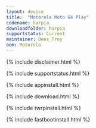 ```yaml
---
layout: device
title:  "Motorola Moto G4 Play"
codename: harpia
downloadfolder: harpia
supportstatus: Current
maintainer: Dees_Troy
oem: Motorola
---
```


{% include disclaimer.html %}

{% include supportstatus.html %}

{% include appinstall.html %}

{% include download.html %}

{% include twrpinstall.html %}

{% include fastbootinstall.html %}
